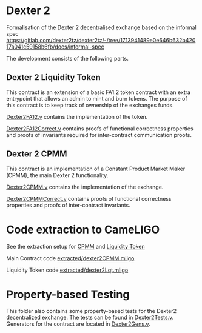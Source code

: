 # Dexter 2

Formalisation of the Dexter 2 decentralised exchange based on the informal spec https://gitlab.com/dexter2tz/dexter2tz/-/tree/1713941489e0e646b632b42017a041c59158b6fb/docs/informal-spec

The development consists of the following parts.

## Dexter 2 Liquidity Token

This contract is an extension of a basic FA1.2 token contract with an extra entrypoint that allows an admin to mint and burn tokens.
The purpose of this contract is to keep track of ownership of the exchanges funds.

[Dexter2FA12.v](Dexter2FA12.v) contains the implementation of the token.

[Dexter2FA12Correct.v](Dexter2FA12Correct.v) contains proofs of functional correctness properties and proofs of invariants required for inter-contract communication proofs.

## Dexter 2 CPMM

This contract is an implementation of a Constant Product Market Maker (CPMM), the main Dexter 2 functionality.

[Dexter2CPMM.v](Dexter2CPMM.v) contains the implementation of the exchange.

[Dexter2CPMMCorrect.v](Dexter2CPMMCorrect.v) contains proofs of functional correctness properties and proofs of inter-contract invariants.

# Code extraction to CameLIGO

See the extraction setup for [CPMM](Dexter2CPMMExtractLIGO.v) and [Liquidity Token](Dexter2FA12ExtractLIGO.v)

Main Contract code [extracted/dexter2CPMM.mligo](extracted/dexter2CPMM.mligo)

Liquidity Token code [extracted/dexter2Lqt.mligo](extracted/dexter2Lqt.mligo)

# Property-based Testing
This folder also contains some property-based tests for the Dexter2 decentralized exchange.
The tests can be found in [Dexter2Tests.v](Dexter2Tests.v).
Generators for the contract are located in [Dexter2Gens.v](Dexter2Gens.v).
